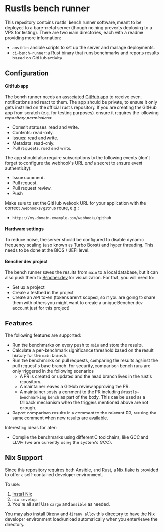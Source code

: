 # Rustls bench runner

This repository contains rustls' bench runner software, meant to be deployed to a bare-metal server
(though nothing prevents deploying to a VPS for testing). There are two main directories, each with
a readme providing more information:

- `ansible`: ansible scripts to set up the server and manage deployments.
- `ci-bench-runner`: a Rust binary that runs benchmarks and reports results based on GitHub activity.

## Configuration

#### GitHub app

The bench runner needs an associated [GitHub app](https://docs.github.com/en/apps) to receive event
notifications and react to them. The app should be private, to ensure it only gets installed on the
official rustls repository. If you are creating the GitHub app from scratch (e.g. for testing
purposes), ensure it requires the following _repository permissions_:

- Commit statuses: read and write.
- Contents: read-only.
- Issues: read and write.
- Metadata: read-only.
- Pull requests: read and write.

The app should also require subscriptions to the following events (don't forget to configure the
webhook's URL _and_ a secret to ensure event authenticity):

- Issue comment.
- Pull request.
- Pull request review.
- Push.

Make sure to set the GitHub webook URL for your application with the correct
`/webhooks/github` route, e.g.:

- `https://my-domain.example.com/webhooks/github`

#### Hardware settings

To reduce noise, the server should be configured to disable dynamic frequency scaling (also known as
Turbo Boost) and hyper threading. This needs to be done at the BIOS / UEFI level.

#### Bencher.dev project

The bench runner saves the results from `main` to a local database, but it can also push them to
[Bencher.dev] for visualization. For that, you will need to:

- Set up a project
- Create a testbed in the project
- Create an API token (tokens aren't scoped, so if you are going to share them with others you might
  want to create a unique Bencher.dev account just for this project)

## Features

The following features are supported:

- Run the benchmarks on every push to `main` and store the results.
- Calculate a per-benchmark significance threshold based on the result history for the `main` branch.
- Run the benchmarks on pull requests, comparing the results against the pull request's base branch.
  For security, comparison bench runs are only triggered in the following scenarios:
  - A PR is created or updated and the head branch lives in the rustls repository.
  - A maintainer leaves a GitHub review approving the PR.
  - A maintainer posts a comment to the PR including `@rustls-benchmarking bench` as part of the
    body. This can be used as a fallback mechanism when the triggers mentioned above are not enough.
- Report comparison results in a comment to the relevant PR, reusing the same comment when new
  results are available.

Interesting ideas for later:

- Compile the benchmarks using different C toolchains, like GCC and LLVM (we are currently using the
  system's GCC).

## Nix Support

Since this repository requires both Ansible, and Rust, a [Nix flake] is provided
to offer a self-contained developer environment.

To use:
1. [Install Nix]
2. `nix develop`
3. You're all set! Use `cargo` and `ansible` as needed.

You may also install [Direnv] and `direnv allow` this directory to have the Nix
developer environment load/unload automatically when you enter/leave the
directory.

[Nix flake]: https://zero-to-nix.com/concepts/flakes
[Install Nix]: https://nixos.org/
[Direnv]: https://direnv.net/
[Bencher.dev]: https://bencher.dev/
